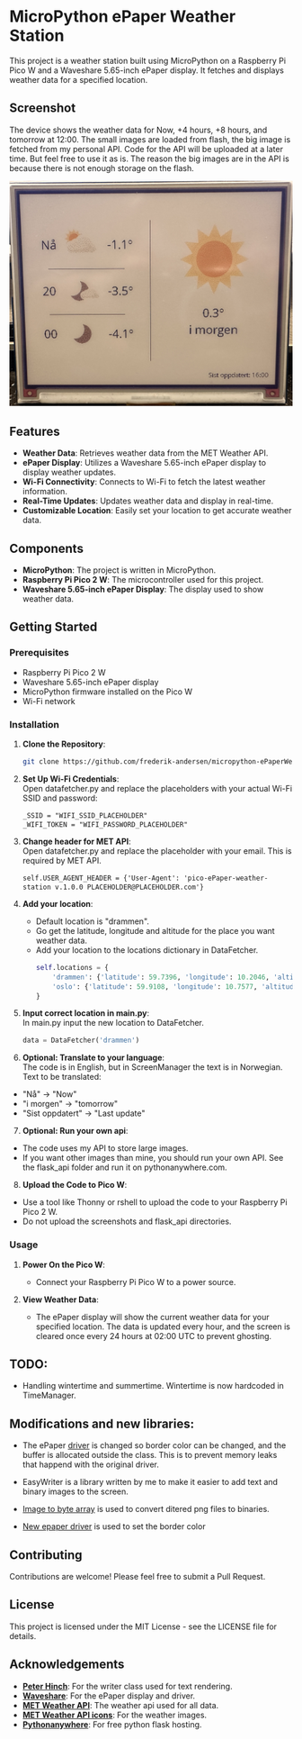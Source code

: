 # MicroPython ePaper Weather Station

This project is a weather station built using MicroPython on a Raspberry Pi Pico W and a Waveshare 5.65-inch ePaper display. It fetches and displays weather data for a specified location.

## Screenshot
The device shows the weather data for Now, +4 hours, +8 hours, and tomorrow at 12:00. The small images are loaded from flash, the big image is fetched from my personal API. Code for the API will be uploaded at a later time. But feel free to use it as is. The reason the big images are in the API is because there is not enough storage on the flash.
<p align="left">
  <img src="https://github.com/frederik-andersen/micropython-ePaperWeatherStation/blob/main/screenshots/IMG_0831.jpeg" width="600">
</p>

## Features
- **Weather Data**: Retrieves weather data from the MET Weather API.
- **ePaper Display**: Utilizes a Waveshare 5.65-inch ePaper display to display weather updates.
- **Wi-Fi Connectivity**: Connects to Wi-Fi to fetch the latest weather information.
- **Real-Time Updates**: Updates weather data and display in real-time.
- **Customizable Location**: Easily set your location to get accurate weather data.

## Components
- **MicroPython**: The project is written in MicroPython.
- **Raspberry Pi Pico 2 W**: The microcontroller used for this project.
- **Waveshare 5.65-inch ePaper Display**: The display used to show weather data.

## Getting Started
### Prerequisites
- Raspberry Pi Pico 2 W
- Waveshare 5.65-inch ePaper display
- MicroPython firmware installed on the Pico W
- Wi-Fi network

### Installation
1. **Clone the Repository**:  
   ```sh
   git clone https://github.com/frederik-andersen/micropython-ePaperWeatherStation.git
    ```
2. **Set Up Wi-Fi Credentials**:  
Open datafetcher.py and replace the placeholders with your actual Wi-Fi SSID and password:
    ```
    _SSID = "WIFI_SSID_PLACEHOLDER"
    _WIFI_TOKEN = "WIFI_PASSWORD_PLACEHOLDER"
    ```
3. **Change header for MET API**:  
Open datafetcher.py and replace the placeholder with your email. This is required by MET API.
    ```
    self.USER_AGENT_HEADER = {'User-Agent': 'pico-ePaper-weather-station v.1.0.0 PLACEHOLDER@PLACEHOLDER.com'}
    ```
4. **Add your location**:  
   - Default location is "drammen".
   - Go get the latitude, longitude and altitude for the place you want weather data.
   - Add your location to the locations dictionary in DataFetcher.
     ```python
     self.locations = {
         'drammen': {'latitude': 59.7396, 'longitude': 10.2046, 'altitude': 3},
         'oslo': {'latitude': 59.9108, 'longitude': 10.7577, 'altitude': 4}
     }
     ```
5. **Input correct location in main.py**:  
In main.py input the new location to DataFetcher.
    ```python
    data = DataFetcher('drammen')
    ```

6. **Optional: Translate to your language**:  
   The code is in English, but in ScreenManager the text is in Norwegian.
   Text to be translated:
  -  "Nå" -> "Now"
  -  "i morgen" -> "tomorrow"
  -  "Sist oppdatert" -> "Last update"
   
7. **Optional: Run your own api**:  
  - The code uses my API to store large images.
  - If you want other images than mine, you should run your own API. See the flask_api folder and run it on pythonanywhere.com.

8. **Upload the Code to Pico W**:
  - Use a tool like Thonny or rshell to upload the code to your Raspberry Pi Pico 2 W.
  - Do not upload the screenshots and flask_api directories.


### Usage
1. **Power On the Pico W**:
   - Connect your Raspberry Pi Pico W to a power source.

2. **View Weather Data**:
   - The ePaper display will show the current weather data for your specified location. The data is updated every hour, and the screen is cleared once every 24 hours at 02:00 UTC to prevent ghosting.

## TODO:
- Handling wintertime and summertime. Wintertime is now hardcoded in TimeManager.


## Modifications and new libraries:
- The ePaper [driver](https://github.com/frederik-andersen/micropython-ePaper-5in65-border-color "New epaper driver") is changed so border color can be changed, and the buffer is allocated outside the class. This is to prevent memory leaks that happend with the original driver.

- EasyWriter is a library written by me to make it easier to add text and binary images to the screen.

- [Image to byte array](https://github.com/frederik-andersen/python-image_to_bytearray "Image to byte array") is used to convert ditered png files to binaries.
- [New epaper driver](https://github.com/frederik-andersen/micropython-ePaper-5in65-border-color "New epaper driver") is used to set the border color

## Contributing
Contributions are welcome! Please feel free to submit a Pull Request.

## License
This project is licensed under the MIT License - see the LICENSE file for details.

## Acknowledgements
- [**Peter Hinch**](https://github.com/peterhinch "PeterHinch"): For the writer class used for text rendering.
- [**Waveshare**](https://github.com/waveshareteam/e-Paper "Waveshare"): For the ePaper display and driver.
- [**MET Weather API**](https://api.met.no/weatherapi/locationforecast/2.0/documentation "MET Weather API"): The weather api used for all data.
- [**MET Weather API icons**](https://github.com/metno/weathericons "MET Weather API icons"): For the weather images.
- [**Pythonanywhere**](https://www.pythonanywhere.com/ "Pythonanywhere"): For free python flask hosting.
